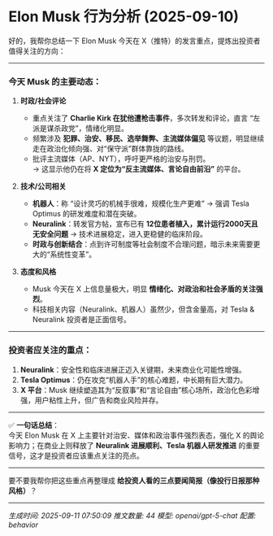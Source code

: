 # Elon Musk 行为分析 (2025-09-10)

好的，我帮你总结一下 Elon Musk 今天在 X（推特）的发言重点，提炼出投资者值得关注的方向：  

---

### 今天 Musk 的主要动态：
1. **时政/社会评论**  
   - 重点关注了 **Charlie Kirk 在犹他遭枪击事件**，多次转发和评论，直言 “左派是谋杀政党”，情绪化明显。  
   - 频繁涉及 **犯罪、治安、移民、选举舞弊、主流媒体偏见** 等议题，明显继续走在政治化倾向强、对“保守派”群体靠拢的路线。  
   - 批评主流媒体（AP、NYT），呼吁更严格的治安与刑罚。  
   → 这显示他仍在将 **X 定位为“反主流媒体、言论自由前沿”** 的平台。  

2. **技术/公司相关**  
   - **机器人**：称 “设计灵巧的机械手很难，规模化生产更难” → 强调 Tesla Optimus 的研发难度和潜在突破。  
   - **Neuralink**：转发官方帖，宣布已有 **12位患者植入，累计运行2000天且无安全问题** → 技术进展稳定，进入更稳健的临床阶段。  
   - **时政与创新结合**：点到许可制度等社会制度不合理问题，暗示未来需要更大的“系统性变革”。  

3. **态度和风格**  
   - Musk 今天在 X 上信息量极大，明显 **情绪化、对政治和社会矛盾的关注强烈**。  
   - 科技相关内容（Neuralink、机器人）虽然少，但含金量高，对 Tesla & Neuralink 投资者是正面信号。  

---

### 投资者应关注的重点：
1. **Neuralink**：安全性和临床进展正迈入关键期，未来商业化可能性增强。  
2. **Tesla Optimus**：仍在攻克“机器人手”的核心难题，中长期有巨大潜力。  
3. **X 平台**：Musk 继续塑造其为“反叙事”和“言论自由”核心场所，政治化色彩增强，用户粘性上升，但广告和商业风险并存。  

---

✅ **一句话总结**：  
今天 Elon Musk 在 X 上主要针对治安、媒体和政治事件强烈表态，强化 X 的舆论影响力；在商业上则释放了 **Neuralink 进展顺利、Tesla 机器人研发推进** 的重要信号，这才是投资者应该重点关注的亮点。  

---  

要不要我帮你把这些重点再整理成 **给投资人看的三点要闻简报（像投行日报那种风格）**？

---
*生成时间: 2025-09-11 07:50:09*
*推文数量: 44*
*模型: openai/gpt-5-chat*
*配置: behavior*
